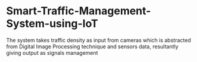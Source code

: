 # Smart-Traffic-Management-System-using-IoT
The system takes traffic density as input from cameras which is abstracted from Digital Image Processing technique and sensors data, resultantly giving output as signals management
